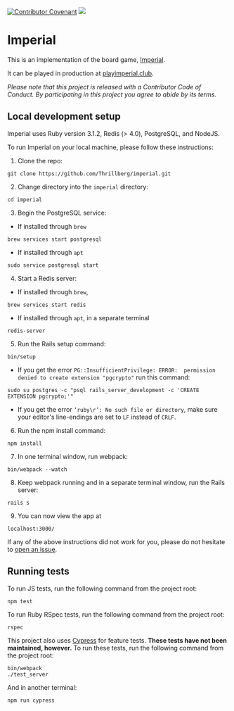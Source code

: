 [![Contributor Covenant](https://img.shields.io/badge/Contributor%20Covenant-v2.0%20adopted-ff69b4.svg)](code_of_conduct.md) 
![](https://github.com/Thrillberg/imperial/workflows/Node.js%20CI/badge.svg)

# Imperial

This is an implementation of the board game, [Imperial](<https://en.wikipedia.org/wiki/Imperial_(board_game)>).

It can be played in production at [playimperial.club](https://playimperial.club).

_Please note that this project is released with a Contributor Code of Conduct.
By participating in this project you agree to abide by its terms._

## Local development setup

Imperial uses Ruby version 3.1.2, Redis (> 4.0), PostgreSQL, and NodeJS.

To run Imperial on your local machine, please follow these instructions:

1. Clone the repo:
```
git clone https://github.com/Thrillberg/imperial.git
```
2. Change directory into the `imperial` directory:
```
cd imperial
```
3. Begin the PostgreSQL service:
- If installed through `brew`
```
brew services start postgresql
```
- If installed through `apt`
```
sudo service postgresql start
```
4. Start a Redis server:
- If installed through `brew`,
```
brew services start redis
```
- If installed through `apt`, in a separate terminal
```
redis-server
```
5. Run the Rails setup command:
```
bin/setup
```
- If you get the error `PG::InsufficientPrivilege: ERROR:  permission denied to create extension "pgcrypto"` run this command:
```
sudo su postgres -c "psql rails_server_development -c 'CREATE EXTENSION pgcrypto;'"
```
- If you get the error `‘ruby\r’: No such file or directory`, make sure your editor's line-endings are set to `LF` instead of `CRLF`.
6. Run the npm install command:
```
npm install
```
7. In one terminal window, run webpack:
```
bin/webpack --watch
```
8. Keep webpack running and in a separate terminal window, run the Rails server:
```
rails s
```
9. You can now view the app at
```
localhost:3000/
```
If any of the above instructions did not work for you, please do not hesitate to [open an issue](https://github.com/Thrillberg/imperial/issues/new).

## Running tests

To run JS tests, run the following command from the project root:

```
npm test
```

To run Ruby RSpec tests, run the following command from the project root:

```
rspec
```

This project also uses [Cypress](https://www.cypress.io/) for feature tests. **These tests have not been maintained, however.** To
run these tests, run the following command from the project root:

```
bin/webpack
./test_server
```

And in another terminal:

```
npm run cypress
```
